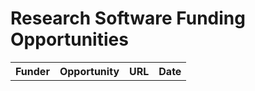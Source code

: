 # Research Software Funding Opportunities

<table>
  <tr>
    <th>Funder</th>
    <th>Opportunity</th>
    <th>URL</th>
    <th>Date</th>
  </tr>
<!--START_SECTION:data-section--> 

<!--END_SECTION:data-section-->
</table>
